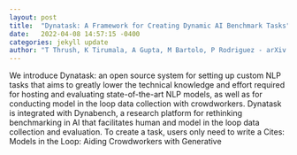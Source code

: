 ```yaml
---
layout: post
title:  "Dynatask: A Framework for Creating Dynamic AI Benchmark Tasks"
date:   2022-04-08 14:57:15 -0400
categories: jekyll update
author: "T Thrush, K Tirumala, A Gupta, M Bartolo, P Rodriguez - arXiv preprint arXiv , 2022"
---
```

We introduce Dynatask: an open source system for setting up custom NLP tasks that aims to greatly lower the technical knowledge and effort required for hosting and evaluating state-of-the-art NLP models, as well as for conducting model in the loop data collection with crowdworkers. Dynatask is integrated with Dynabench, a research platform for rethinking benchmarking in AI that facilitates human and model in the loop data collection and evaluation. To create a task, users only need to write a Cites: Models in the Loop: Aiding Crowdworkers with Generative
